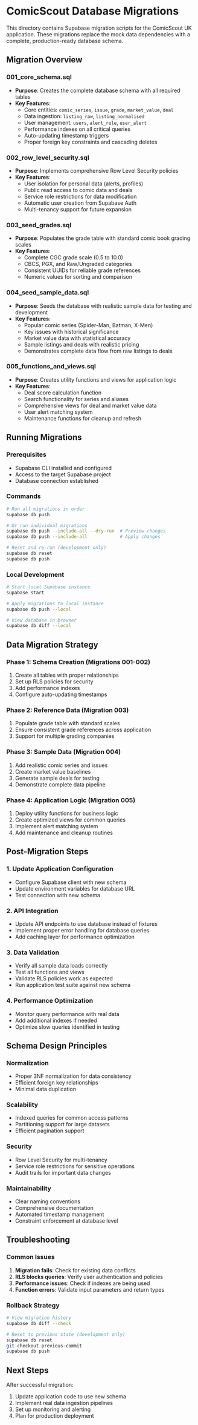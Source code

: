 # ComicScout Database Migrations

This directory contains Supabase migration scripts for the ComicScout UK application. These migrations replace the mock data dependencies with a complete, production-ready database schema.

## Migration Overview

### 001_core_schema.sql
- **Purpose**: Creates the complete database schema with all required tables
- **Key Features**:
  - Core entities: `comic_series`, `issue`, `grade`, `market_value`, `deal`
  - Data ingestion: `listing_raw`, `listing_normalised` 
  - User management: `users`, `alert_rule`, `user_alert`
  - Performance indexes on all critical queries
  - Auto-updating timestamp triggers
  - Proper foreign key constraints and cascading deletes

### 002_row_level_security.sql
- **Purpose**: Implements comprehensive Row Level Security policies
- **Key Features**:
  - User isolation for personal data (alerts, profiles)
  - Public read access to comic data and deals
  - Service role restrictions for data modification
  - Automatic user creation from Supabase Auth
  - Multi-tenancy support for future expansion

### 003_seed_grades.sql
- **Purpose**: Populates the grade table with standard comic book grading scales
- **Key Features**:
  - Complete CGC grade scale (0.5 to 10.0)
  - CBCS, PGX, and Raw/Ungraded categories
  - Consistent UUIDs for reliable grade references
  - Numeric values for sorting and comparison

### 004_seed_sample_data.sql  
- **Purpose**: Seeds the database with realistic sample data for testing and development
- **Key Features**:
  - Popular comic series (Spider-Man, Batman, X-Men)
  - Key issues with historical significance
  - Market value data with statistical accuracy
  - Sample listings and deals with realistic pricing
  - Demonstrates complete data flow from raw listings to deals

### 005_functions_and_views.sql
- **Purpose**: Creates utility functions and views for application logic
- **Key Features**:
  - Deal score calculation function
  - Search functionality for series and aliases
  - Comprehensive views for deal and market value data
  - User alert matching system
  - Maintenance functions for cleanup and refresh

## Running Migrations

### Prerequisites
- Supabase CLI installed and configured
- Access to the target Supabase project
- Database connection established

### Commands
```bash
# Run all migrations in order
supabase db push

# Or run individual migrations
supabase db push --include-all --dry-run  # Preview changes
supabase db push --include-all            # Apply changes

# Reset and re-run (development only)
supabase db reset
supabase db push
```

### Local Development
```bash
# Start local Supabase instance
supabase start

# Apply migrations to local instance
supabase db push --local

# View database in browser
supabase db diff --local
```

## Data Migration Strategy

### Phase 1: Schema Creation (Migrations 001-002)
1. Create all tables with proper relationships
2. Set up RLS policies for security
3. Add performance indexes
4. Configure auto-updating timestamps

### Phase 2: Reference Data (Migration 003)
1. Populate grade table with standard scales
2. Ensure consistent grade references across application
3. Support for multiple grading companies

### Phase 3: Sample Data (Migration 004)  
1. Add realistic comic series and issues
2. Create market value baselines
3. Generate sample deals for testing
4. Demonstrate complete data pipeline

### Phase 4: Application Logic (Migration 005)
1. Deploy utility functions for business logic
2. Create optimized views for common queries
3. Implement alert matching system
4. Add maintenance and cleanup routines

## Post-Migration Steps

### 1. Update Application Configuration
- Configure Supabase client with new schema
- Update environment variables for database URL
- Test connection with new schema

### 2. API Integration
- Update API endpoints to use database instead of fixtures
- Implement proper error handling for database queries
- Add caching layer for performance optimization

### 3. Data Validation
- Verify all sample data loads correctly
- Test all functions and views
- Validate RLS policies work as expected
- Run application test suite against new schema

### 4. Performance Optimization
- Monitor query performance with real data
- Add additional indexes if needed
- Optimize slow queries identified in testing

## Schema Design Principles

### Normalization
- Proper 3NF normalization for data consistency
- Efficient foreign key relationships
- Minimal data duplication

### Scalability
- Indexed queries for common access patterns
- Partitioning support for large datasets
- Efficient pagination support

### Security  
- Row Level Security for multi-tenancy
- Service role restrictions for sensitive operations
- Audit trails for important data changes

### Maintainability
- Clear naming conventions
- Comprehensive documentation
- Automated timestamp management
- Constraint enforcement at database level

## Troubleshooting

### Common Issues
1. **Migration fails**: Check for existing data conflicts
2. **RLS blocks queries**: Verify user authentication and policies
3. **Performance issues**: Check if indexes are being used
4. **Function errors**: Validate input parameters and return types

### Rollback Strategy
```bash
# View migration history
supabase db diff --check

# Reset to previous state (development only)  
supabase db reset
git checkout previous-commit
supabase db push
```

## Next Steps
After successful migration:
1. Update application code to use new schema
2. Implement real data ingestion pipelines  
3. Set up monitoring and alerting
4. Plan for production deployment